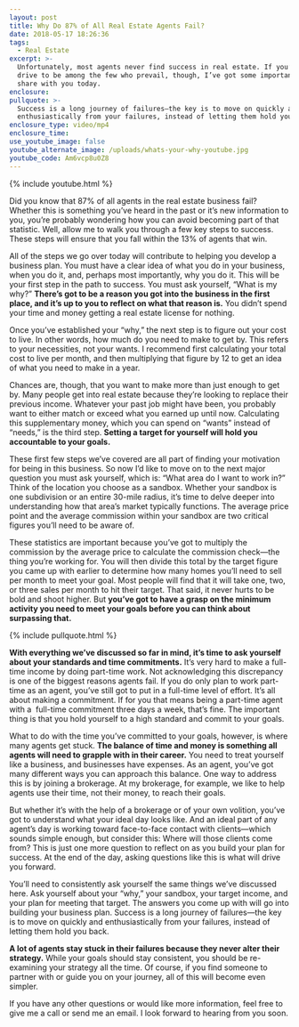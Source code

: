```yaml
---
layout: post
title: Why Do 87% of All Real Estate Agents Fail?
date: 2018-05-17 18:26:36
tags:
  - Real Estate
excerpt: >-
  Unfortunately, most agents never find success in real estate. If you’ve the
  drive to be among the few who prevail, though, I’ve got some important tips to
  share with you today.
enclosure:
pullquote: >-
  Success is a long journey of failures—the key is to move on quickly and
  enthusiastically from your failures, instead of letting them hold you back.
enclosure_type: video/mp4
enclosure_time:
use_youtube_image: false
youtube_alternate_image: /uploads/whats-your-why-youtube.jpg
youtube_code: Am6vcp8u0Z8
---
```


{% include youtube.html %}

Did you know that 87% of all agents in the real estate business fail? Whether this is something you’ve heard in the past or it’s new information to you, you’re probably wondering how you can avoid becoming part of that statistic. Well, allow me to walk you through a few key steps to success. These steps will ensure that you fall within the 13% of agents that win.

All of the steps we go over today will contribute to helping you develop a business plan. You must have a clear idea of what you do in your business, when you do it, and, perhaps most importantly, why you do it. This will be your first step in the path to success. You must ask yourself, “What is my why?” **There’s got to be a reason you got into the business in the first place, and it’s up to you to reflect on what that reason is.** You didn’t spend your time and money getting a real estate license for nothing.

Once you’ve established your “why,” the next step is to figure out your cost to live. In other words, how much do you need to make to get by. This refers to your necessities, not your wants. I recommend first calculating your total cost to live per month, and then multiplying that figure by 12 to get an idea of what you need to make in a year.

Chances are, though, that you want to make more than just enough to get by. Many people get into real estate because they’re looking to replace their previous income. Whatever your past job might have been, you probably want to either match or exceed what you earned up until now. Calculating this supplementary money, which you can spend on “wants” instead of “needs,” is the third step. **Setting a target for yourself will hold you accountable to your goals.**

These first few steps we’ve covered are all part of finding your motivation for being in this business. So now I’d like to move on to the next major question you must ask yourself, which is: “What area do I want to work in?” Think of the location you choose as a sandbox. Whether your sandbox is one subdivision or an entire 30-mile radius, it’s time to delve deeper into understanding how that area’s market typically functions. The average price point and the average commission within your sandbox are two critical figures you’ll need to be aware of.

These statistics are important because you’ve got to multiply the commission by the average price to calculate the commission check—the thing you’re working for. You will then divide this total by the target figure you came up with earlier to determine how many homes you’ll need to sell per month to meet your goal. Most people will find that it will take one, two, or three sales per month to hit their target. That said, it never hurts to be bold and shoot higher. But **you’ve got to have a grasp on the minimum activity you need to meet your goals before you can think about surpassing that.**

{% include pullquote.html %}

**With everything we’ve discussed so far in mind, it’s time to ask yourself about your standards and time commitments.** It’s very hard to make a full-time income by doing part-time work. Not acknowledging this discrepancy is one of the biggest reasons agents fail. If you do only plan to work part-time as an agent, you’ve still got to put in a full-time level of effort. It’s all about making a commitment. If for you that means being a part-time agent with a &nbsp;full-time commitment three days a week, that’s fine. The important thing is that you hold yourself to a high standard and commit to your goals.

What to do with the time you’ve committed to your goals, however, is where many agents get stuck. **The balance of time and money is something all agents will need to grapple with in their career.** You need to treat yourself like a business, and businesses have expenses. As an agent, you’ve got many different ways you can approach this balance. One way to address this is by joining a brokerage. At my brokerage, for example, we like to help agents use their time, not their money, to reach their goals.

But whether it’s with the help of a brokerage or of your own volition, you’ve got to understand what your ideal day looks like. And an ideal part of any agent’s day is working toward face-to-face contact with clients—which sounds simple enough, but consider this: Where will those clients come from? This is just one more question to reflect on as you build your plan for success. At the end of the day, asking questions like this is what will drive you forward.

You’ll need to consistently ask yourself the same things we’ve discussed here. Ask yourself about your “why,” your sandbox, your target income, and your plan for meeting that target. The answers you come up with will go into building your business plan. Success is a long journey of failures—the key is to move on quickly and enthusiastically from your failures, instead of letting them hold you back.

**A lot of agents stay stuck in their failures because they never alter their strategy.** While your goals should stay consistent, you should be re-examining your strategy all the time. Of course, if you find someone to partner with or guide you on your journey, all of this will become even simpler.

If you have any other questions or would like more information, feel free to give me a call or send me an email. I look forward to hearing from you soon.